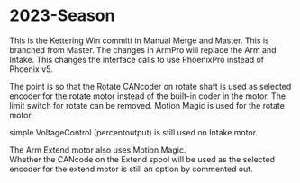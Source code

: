 # 2023-Season

This is the Kettering Win committ in Manual Merge and Master.   This is branched from Master.
The changes in ArmPro will replace the Arm and Intake.
This changes the interface calls to use PhoenixPro instead of Phoenix v5.

The point is so that the Rotate CANcoder on rotate shaft is used as selected encoder for the rotate motor instead of the built-in coder in the motor.
The limit switch for rotate can be removed.
Motion Magic is used for the rotate motor.

simple VoltageControl (percentoutput) is still used on Intake motor.

The Arm Extend motor also uses Motion Magic.  
Whether the CANcode on the Extend spool will be used as the selected encoder for the extend motor is still an option by commented out.
